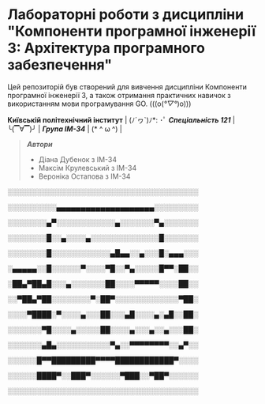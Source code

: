 # Лабораторні роботи з дисципліни "Компоненти програмної інженерії 3: Архітектура програмного забезпечення"

Цей репозиторій був створений для вивчення дисципліни Компоненти програмної інженерії 3, а також отримання практичних навичок з використанням мови програмування GO. (((o(*°▽°*)o)))

**Київській політехнічний інститут** | (ﾉ´ヮ`)ﾉ*: ･ﾟ 
***Спеціальність 121*** | ╰(▔∀▔)╯ | ***Група ІМ-34*** | (* ^ ω ^) | 

> ***Автори***
> - Діана Дубенок з ІМ-34
> - Максім Крулевський з ІМ-34
> - Вероніка Остапова з ІМ-34

░░░░░░░░░░░░░░░░░░░░░░░░░░░░░░░░░░░░░░░

░░░░░░░░░░▄▄▄▄▄▄▄▄▄▄▄▄▄▄▄▄▄▄▄▄░░░░░░░░░

░░░░░░░░▄▀░░░░░░░░░░░░▄░░░░░░░▀▄░░░░░░░

░░░░░░░░█░░▄░░░░▄░░░░░░░░░░░░░░█░░░░░░░

░░░░░░░░█░░░░░░░░░░░░▄█▄▄░░▄░░░█░▄▄▄░░░

░▄▄▄▄▄░░█░░░░░░▀░░░░▀█░░▀▄░░░░░█▀▀░██░░

░██▄▀██▄█░░░▄░░░░░░░██░░░░▀▀▀▀▀░░░░██░░

░░▀██▄▀██░░░░░░░░▀░██▀░░░░░░░░░░░░░▀██░

░░░░▀████░▀░░░░▄░░░██░░░▄█░░░░▄░▄█░░██░


░░░░░░░▀█░░░░▄░░░░░██░░░░▄░░░▄░░▄░░░██░

░░░░░░░▄█▄░░░░░░░░░░░▀▄░░▀▀▀▀▀▀▀▀░░▄▀░░

░░░░░░█▀▀█████████▀▀▀▀████████████▀░░░░

░░░░░░████▀░░███▀░░░░░░▀███░░▀██▀░░░░░░

░░░░░░░░░░░░░░░░░░░░░░░░░░░░░░░░░░░░░░░
